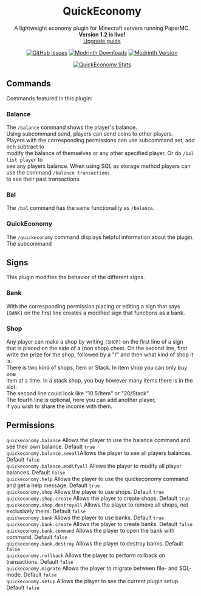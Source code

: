 <div align="center">

# QuickEconomy

A lightweight economy plugin for Minecraft servers running PaperMC.  
**Version 1.2 is live!**  
[Upgrade guide](https://docs.derfla.net/quickeconomy/usage/upgrade/to_1_2/)  

[![GitHub issues](https://img.shields.io/github/issues-raw/affekri/QuickEconomy)](https://github.com/affekri/QuickEconomy/issues)
[![Modrinth Downloads](https://img.shields.io/modrinth/dt/TT2OA0w5?logo=modrinth)](https://modrinth.com/plugin/quickeconomy/versions)
[![Modrinth Version](https://img.shields.io/modrinth/v/TT2OA0w5)](https://modrinth.com/plugin/quickeconomy/changelog)

[![QuickEconomy Stats](https://bstats.org/signatures/bukkit/QuickEconomy.svg)](https://bstats.org/plugin/bukkit/QuickEconomy/20985)

</div>

## Commands  

Commands featured in this plugin:  

### Balance  

The `/balance` command shows the player's balance.  
Using subcommand send, players can send coins to other players.  
Players with the corresponding permissions can use subcommand set, add och subtract to  
modify the balance of themselves or any other specified player. Or do `/bal list player` to  
see any players balance. When using SQL as storage method players can use the command `/balance transactions`  
to see their past transactions.  

### Bal  

The `/bal` command has the same functionality as `/balance`.  

### QuickEconomy  

The `/quickeconomy` command displays helpful information about the plugin. The subcommand 

## Signs  

This plugin modifies the behavior of the different signs.  

### Bank  

With the corresponding permission placing or editing a sign that says  
`[BANK]` on the first line creates a modified sign that functions as a bank.  

### Shop  

Any player can make a shop by writing `[SHOP]` on the first line of a sign  
that is placed on the side of a (non shop) chest. On the second line, first  
write the prize for the shop, followed by a "/" and then what kind of shop it is.  
There is two kind of shops, Item or Stack. In item shop you can only buy one  
item at a time. In a stack shop, you buy however many items there is in the slot.  
The second line could look like "10.5/Item" or "20/Stack".  
The fourth line is optional, here you can add another player,  
if you wish to share the income with them.  

## Permissions  

`quickeconomy.balance` Allows the player to use the balance command and see their own balance. Default `true`  
`quickeconomy.balance.seeall`Allows the player to see all players balances. Default `false`  
`quickeconomy.balance.modifyall` Allows the player to modify all player balances. Default `false`  
`quickeconomy.help` Allows the player to use the quickeconomy command and get a help message. Default `true`  
`quickeconomy.shop` Allows the player to use shops. Default `true`  
`quickeconomy.shop.create` Allows the player to create shops. Default `true`  
`quickeconomy.shop.destroyall` Allows the player to remove all shops, not exclusively theirs. Default `false`  
`quickeconomy.bank` Allows the player to use banks. Default `true`  
`quickeconomy.bank.create` Allows the player to create banks. Default `false`  
`quickeconomy.bank.command` Allows the player to open the bank with command. Default `false`  
`quickeconomy.bank.destroy` Allows the player to destroy banks. Default `false`  
`quickeconomy.rollback` Allows the player to perform rollback on transactions. Default `false`  
`quickeconomy.migrate` Allows the player to migrate between file- and SQL-mode. Default `false`  
`quickeconomy.setup`  Allows the player to see the current plugin setup. Default `false`  
